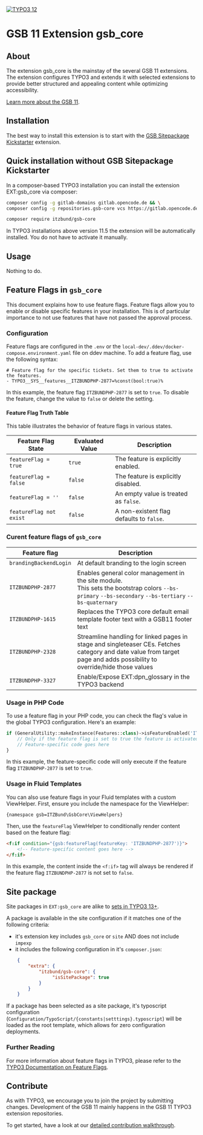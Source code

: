 <!--
SPDX-FileCopyrightText: 2024 Bundesrepublik Deutschland, vertreten durch das BMI/ITZBund

SPDX-License-Identifier: GPL-3.0-or-later
-->

<!-- PROJECT SHIELDS -->
[![TYPO3 12](https://img.shields.io/badge/TYPO3-12-orange.svg)](https://get.typo3.org/version/12)

# GSB&nbsp;11 Extension gsb_core


## About
The extension gsb_core is the mainstay of the several GSB&nbsp;11 extensions. The extension configures TYPO3 and extends it with selected extensions to provide better structured and appealing content while optimizing accessibility.

[Learn more about the GSB&nbsp;11][gsb11-readme-url].


## Installation
The best way to install this extension is to start with the [GSB Sitepackage Kickstarter][kickstarter-url] extension.

## Quick installation without GSB Sitepackage Kickstarter
In a composer-based TYPO3 installation you can install the extension EXT:gsb_core via composer:

```sh
composer config -g gitlab-domains gitlab.opencode.de && \
composer config -g repositories.gsb-core vcs https://gitlab.opencode.de/bmi/government-site-builder-11/extensions/gsb_core.git
```

```sh
composer require itzbund/gsb-core
```

In TYPO3 installations above version 11.5 the extension will be automatically installed. You do not have to activate it manually.

## Usage
Nothing to do.

## Feature Flags in `gsb_core`

This document explains how to use feature flags. Feature flags allow you to enable or disable specific features in your installation.
This is of particular importance to not use features that have not passed the approval process.

### Configuration

Feature flags are configured in the `.env` or the `local-dev/.ddev/docker-compose.environment.yaml` file on ddev machine. To add a feature flag, use the following syntax:

```plaintext
# Feature flag for the specific tickets. Set them to true to activate the features.
- TYPO3__SYS__features__ITZBUNDPHP-2877=%const(bool:true)%
```

In this example, the feature flag `ITZBUNDPHP-2877` is set to `true`. To disable the feature, change the value to `false` or delete
the setting.

#### Feature Flag Truth Table

This table illustrates the behavior of feature flags in various states.

| Feature Flag State      | Evaluated Value | Description                              |
|-------------------------|-----------------|------------------------------------------|
| `featureFlag = true`    | `true`          | The feature is explicitly enabled.       |
| `featureFlag = false`   | `false`         | The feature is explicitly disabled.      |
| `featureFlag = ''`      | `false`         | An empty value is treated as `false`.    |
| `featureFlag not exist` | `false`         | A non-existent flag defaults to `false`. |

### Curent feature flags of `gsb_core`

| Feature flag           | Description
|------------------------|------------------------------------------------------------------
| `brandingBackendLogin` | At default branding to the login screen
| `ITZBUNDPHP-2877`      | Enables general color management in the site module.<br />This sets the bootstrap colors `--bs-primary` `--bs-secondary` `--bs-tertiary` `--bs-quaternary`
| `ITZBUNDPHP-1615`      | Replaces the TYPO3 core default email template footer text with a GSB11 footer text
| `ITZBUNDPHP-2328`      | Streamline handling for linked pages in stage and singleteaser CEs. Fetches category and date value from target page and adds possibility to override/hide those values
| `ITZBUNDPHP-3327`      | Enable/Expose EXT:dpn_glossary in the TYPO3 backend

### Usage in PHP Code

To use a feature flag in your PHP code, you can check the flag's value in the global TYPO3 configuration. Here's an example:

```php
if (GeneralUtility::makeInstance(Features::class)->isFeatureEnabled('ITZBUNDPHP-2877')) {
    // Only if the feature flag is set to true the feature is activated
    // Feature-specific code goes here
}
```

In this example, the feature-specific code will only execute if the feature flag `ITZBUNDPHP-2877` is set to `true`.

### Usage in Fluid Templates

You can also use feature flags in your Fluid templates with a custom ViewHelper. First, ensure you include the namespace for the ViewHelper:

```plaintext
{namespace gsb=ITZBund\GsbCore\ViewHelpers}
```

Then, use the `featureFlag` ViewHelper to conditionally render content based on the feature flag:

```html
<f:if condition="{gsb:featureFlag(featureKey: 'ITZBUNDPHP-2877')}">
    <!-- Feature-specific content goes here -->
</f:if>
```

In this example, the content inside the `<f:if>` tag will always be rendered if the feature flag `ITZBUNDPHP-2877` is not set to `false`.

## Site package

Site packages in `EXT:gsb_core` are alike to [sets in TYPO3 13+][typo3-13-sets-url].

A package is available in the site configuration if it matches one of the following criteria:

* it's extension key includes `gsb_core` or `site` AND does not include `impexp`
* it includes the following configuration in it's `composer.json`:

```json
    {
        "extra": {
            "itzbund/gsb-core": {
                 "isSitePackage": true
            }
        }
    }
```

If a package has been selected as a site package, it's typoscript configuration (`Configuration/TypoScript/{constants|setttings}.typoscript`) will be loaded as the root template, which allows for zero configuration deployments.

### Further Reading

For more information about feature flags in TYPO3, please refer to the [TYPO3 Documentation on Feature Flags](https://docs.typo3.org/m/typo3/reference-coreapi/12.4/en-us/Configuration/FeatureToggles.html).

## Contribute
As with TYPO3, we encourage you to join the project by submitting changes. Development of the GSB&nbsp;11 mainly happens in the GSB&nbsp;11 TYPO3 extension repositories.

To get started, have a look at our [detailed contribution walkthrough](https://gitlab.opencode.de/bmi/government-site-builder-11/extensions/gitlab-profile/-/blob/main/CONTRIBUTING.md).


<!-- MARKDOWN LINKS & IMAGES -->
<!-- https://www.markdownguide.org/basic-syntax/#reference-style-links -->
[gsb11-readme-url]: https://gitlab.opencode.de/bmi/government-site-builder-11/extensions
[kickstarter-url]: https://gitlab.opencode.de/bmi/government-site-builder-11/extensions/gsb_sitepackage
[typo3-13-sets-url]: [https:////](https://docs.typo3.org/m/typo3/reference-coreapi/main/en-us/ApiOverview/SiteHandling/SiteSets.html)

